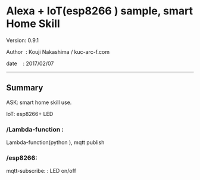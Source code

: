 ﻿# Alexa + IoT(esp8266 ) sample, smart Home Skill

 Version: 0.9.1

 Author  : Kouji Nakashima / kuc-arc-f.com

 date    : 2017/02/07

***

## Summary
 ASK: smart home skill use.

 IoT: esp8266+ LED


### /Lambda-function :
 Lambda-function(python ), mqtt publish

### /esp8266:
 mqtt-subscribe: : LED on/off
